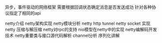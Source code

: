 异步，事件驱动的网络框架
需要根据回调状态确定消息是否发送成功
针对各种协议指定了相同的api

netty介绍
netty架构实现
netty模块分析
netty http tunnel
netty socket 实现
netty 压缩与解压缩
netty对rpc的支持
nio模型在netty中的实现
netty编解码开发技术
netty重要类与接口源代码解析
channel分析
序列化讲解
